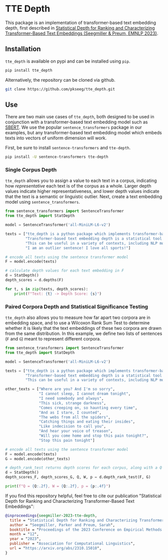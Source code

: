 # TTE Depth

This package is an implementation of transformer-based text embedding depth, first described in [Statistical Depth for Ranking and Characterizing Transformer-Based Text Embeddings (Seegmiller & Preum, EMNLP 2023)](https://arxiv.org/abs/2310.15010).

## Installation

`tte_depth` is available on pypi and can be installed using `pip`.

```bash
pip install tte_depth
```

Alternatively, the repository can be cloned via github.

```bash
git clone https://github.com/pkseeg/tte_depth.git
```

## Use

There are two main use cases of `tte_depth`, both designed to be used in conjunction with a transformer-based text embedding model such as [SBERT](https://www.sbert.net/). We use the popular `sentence_transformers` package in our examples, but any transformer-based text embedding model which embeds texts into vectors of uniform dimension will work.

First, be sure to install `sentence-transformers` and `tte-depth`.

```bash
pip install -U sentence-transformers tte-depth
```

### Single Corpus Depth
`tte_depth` allows you to assign a value to each text in a corpus, indicating how _representative_ each text is of the corpus as a whole. Larger depth values indicate higher representativeness, and lower depth values indicate that the text is a semantic or linguistic outlier.
Next, create a text embedding model using `sentence_transformers`.

```python
from sentence_transformers import SentenceTransformer
from tte_depth import StatDepth

model = SentenceTransformer('all-MiniLM-L6-v2')

texts = ["tte_depth is a python package which implements transformer-based text embedding depth.",
         "Transformer-based text embedding depth is a statistical tool for selecting representative texts from a large corpus.",
         "This can be useful in a variety of contexts, including NLP modeling and inference tasks.",
         "I am an outlier sentence! I love all sports!"]

# encode all texts using the sentence transformer model
F = model.encode(texts)

# calculate depth values for each text embedding in F
d = StatDepth()
depth_scores = d.depths(F)

for t, s in zip(texts, depth_scores):
    print(f"Text: {t} -> Depth Score: {s}")
```

### Paired Corpora Depth and Statistical Significance Testing
`tte_depth` also allows you to measure how far apart two corpora are in embedding space, and to use a Wilcoxon Rank Sum Test to determine whether it is likely that the text embeddings of these two corpora are drawn from the same distribution. In this example, we define two lists of sentences (`F` and `G`) meant to represent different corpora.


```python
from sentence_transformers import SentenceTransformer
from tte_depth import StatDepth

model = SentenceTransformer('all-MiniLM-L6-v2')

texts = ["tte_depth is a python package which implements transformer-based text embedding depth.",
         "Transformer-based text embedding depth is a statistical tool for selecting representative texts from a large corpus.",
         "This can be useful in a variety of contexts, including NLP modeling and inference tasks."]

other_texts = ["Where are you? And I'm so sorry",
               "I cannot sleep, I cannot dream tonight",
               "I need somebody and always",
               "This sick, strange darkness",
               "Comes creeping on, so haunting every time",
               "And as I stare, I counted",
               "The webs from all the spiders",
               "Catching things and eating their insides",
               "Like indecision to call you",
               "And hear your voice of treason",
               "Will you come home and stop this pain tonight?",
               "Stop this pain tonight"]

# encode all texts using the sentence transformer model
F = model.encode(texts)
G = model.encode(other_texts)

# depth_rank_test returns depth scores for each corpus, along with a Q estimate, W test statistic from the Wilcoxon Rank Sum Test, and an associated p-value
d = StatDepth()
depth_scores_F, depth_scores_G, Q, W, p = d.depth_rank_test(F, G)

print(f"Q = {Q:.2f}, W = {Q:.2f}, p = {p:.4f}")
```

If you find this repository helpful, feel free to cite our publication "Statistical Depth for Ranking and Characterizing Transformer-Based Text Embeddings":
```bibtex
@inproceedings{seegmiller-2023-tte-depth,
  title = "Statistical Depth for Ranking and Characterizing Transformer-Based Text Embeddings",
  author = "Seegmiller, Parker and Preum, Sarah",
  booktitle = "Proceedings of the 2023 Conference on Empirical Methods in Natural Language Processing",
  month = "12",
  year = "2023",
  publisher = "Association for Computational Linguistics",
  url = "https://arxiv.org/abs/2310.15010",
}
```
